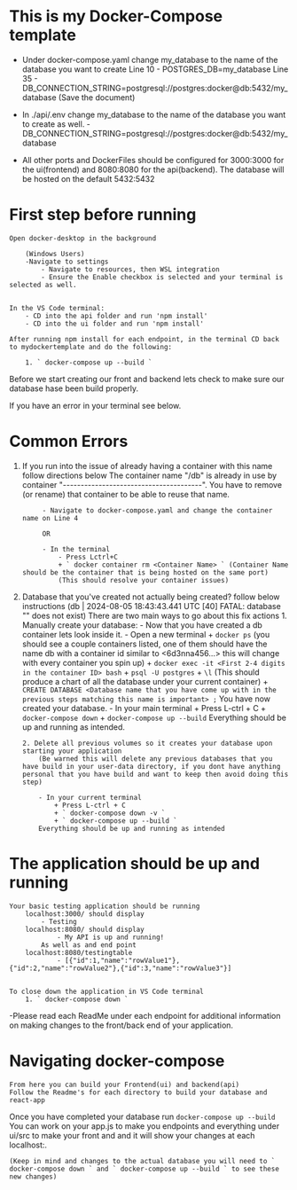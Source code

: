 # This is my Docker-Compose template

- Under docker-compose.yaml change my_database to the name of the database you want to create
    Line 10 - POSTGRES_DB=my_database
    Line 35 - DB_CONNECTION_STRING=postgresql://postgres:docker@db:5432/my_database 
    (Save the document)
      
- In ./api/.env change my_database to the name of the database you want to create as well.
      - DB_CONNECTION_STRING=postgresql://postgres:docker@db:5432/my_database

- All other ports and DockerFiles should be configured for 3000:3000 for the ui(frontend) and 8080:8080 for the api(backend). The database will be hosted on the default 5432:5432

# First step before running
    
    Open docker-desktop in the background
        
        (Windows Users)
        -Navigate to settings
            - Navigate to resources, then WSL integration
            - Ensure the Enable checkbox is selected and your terminal is selected as well.


    In the VS Code terminal:
        - CD into the api folder and run 'npm install'
        - CD into the ui folder and run 'npm install'

    After running npm install for each endpoint, in the terminal CD back to mydockertemplate and do the following:

        1. ` docker-compose up --build `

Before we start creating our front and backend lets check to make sure our database hase been build properly.

If you have an error in your terminal see below.

# Common Errors

1. If you run into the issue of already having a container with this name follow directions below
            The container name "/db" is already in use by container "---------------------------------------". You have to remove (or rename) that container to be able to reuse that name.

            - Navigate to docker-compose.yaml and change the container name on Line 4

            OR

            - In the terminal 
                - Press Lctrl+C
                + ` docker container rm <Container Name> ` (Container Name should be the container that is being hosted on the same port)
                (This should resolve your container issues)

 2. Database that you've created not actually being created? follow below instructions
    (db   | 2024-08-05 18:43:43.441 UTC [40] FATAL:  database "<Your database name>" does not exist)
    There are two main ways to go about this fix actions
        1. Manually create your database:
        - Now that you have created a db container lets look inside it.
            - Open a new terminal
                + ` docker ps `
                (you should see a couple containers listed, one of them should have the name db with a container id similar to <6d3nna456...> this will change with every container you spin up)
                + ` docker exec -it <First 2-4 digits in the container ID> bash `
                + ` psql -U postgres `
                + ` \l `
                (This should produce a chart of all the database under your current container)
                + ` CREATE DATABASE <Database name that you have come up with in the previous steps matching this name is important> ; `
            You have now created your database.
                - In your main terminal
                    + Press L-ctrl + C 
                    + ` docker-compose down `
                    + ` docker-compose up --build `
            Everything should be up and running as intended.

        2. Delete all previous volumes so it creates your database upon starting your application
            (Be warned this will delete any previous databases that you have build in your user-data directory, if you dont have anything personal that you have build and want to keep then avoid doing this step)
            
            - In your current terminal
                + Press L-ctrl + C
                + ` docker-compose down -v `
                + ` docker-compose up --build `
            Everything should be up and running as intended




                    

# The application should be up and running

    Your basic testing application should be running
        localhost:3000/ should display 
            - Testing
        localhost:8080/ should display
                - My API is up and running!
            As well as and end point
        localhost:8080/testingtable
                - [{"id":1,"name":"rowValue1"},{"id":2,"name":"rowValue2"},{"id":3,"name":"rowValue3"}]


    To close down the application in VS Code terminal
        1. ` docker-compose down `



-Please read each ReadMe under each endpoint for additional information on making changes to the front/back end of your application.



# Navigating docker-compose

    From here you can build your Frontend(ui) and backend(api)
    Follow the Readme's for each directory to build your database and react-app

Once you have completed your database run ` docker-compose up --build `
You can work on your app.js to make you endpoints and everything under ui/src to make your front and and it will show your changes at each localhost:<port>.

    (Keep in mind and changes to the actual database you will need to ` docker-compose down ` and ` docker-compose up --build ` to see these new changes)